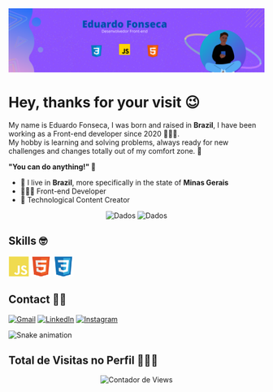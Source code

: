 <img src="images/logo.png" alt="Meu Banner">

<h1>Hey, thanks for your visit 😉</h1>
<p>My name is Eduardo Fonseca, I was born and raised in <strong>Brazil</strong>, I have been working as a Front-end developer since 2020 👨🏿‍💻.<br>My hobby is learning and solving problems, always ready for new challenges and changes totally out of my comfort zone. 🧠</p> 

<p><strong>"You can do anything!" 🥇</strong></p>

<ul>
    <li>📍 I live in <strong>Brazil</strong>, more specifically in the state of <strong>Minas Gerais</strong></li>
    <li>👨🏾‍💻 Front-end Developer</li>
    <li>👾 Technological Content Creator</li>
</ul>

<p align="center">
<img src="https://github-readme-stats.vercel.app/api?username=eduardzs&show_icons=true&theme=jolly&include_all_commits=true&count_private=true" alt="Dados">
<img src="https://github-readme-stats.vercel.app/api/top-langs/?username=eduardzs&&layout=compact&hide=shell&theme=jolly" alt="Dados">
</p>

<h2>Skills 🤓</h2>
<p align="leaft">
    <img src="https://raw.githubusercontent.com/devicons/devicon/master/icons/javascript/javascript-plain.svg" alt="EduJs" height="40 width="50">
    <img src="https://raw.githubusercontent.com/devicons/devicon/master/icons/html5/html5-original.svg" alt="EduHtml" height="40 width="50">
    <img src="https://raw.githubusercontent.com/devicons/devicon/master/icons/css3/css3-original.svg" alt="EduCss" height="40 width="50">
</p>

<h2>Contact 🖖🏾</h2>
<a href="mailto:eduardofonseca0210@gmail.com" target="_blank"><img src="https://img.shields.io/badge/Gmail-D14836?style=for-the-badge&logo=gmail&logoColor=white"alt="Gmail" target="_blank"></a>
<a href="https://www.linkedin.com/in/eduardsz/" target="_blank"><img src="https://img.shields.io/badge/-LinkedIn-%230077B5?style=for-the-badge&logo=linkedin&logoColor=white" alt="LinkedIn" target="_blank"></a>
<a href="https://www.instagram.com/eduardzs_/" target="_blank"><img src="https://img.shields.io/badge/-Instagram-%23E4405F?style=for-the-badge&logo=instagram&logoColor=white" alt="Instagram" target="_blank"></a>

![Snake animation](https://github.com/eduardzs/eduardzs/blob/output/github-contribution-grid-snake.svg)

<h2>Total de Visitas no Perfil 🕵🏾‍♂️</h2>
<p align="center">
   <img src="https://profile-counter.glitch.me/eduardzs/count.svg" alt="Contador de Views"> 
</p>
